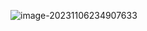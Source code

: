 ![image-20231106234907633](D:\IdeaProjects\study\Thread\CreateThread\CreateThread.assets\image-20231106234907633.png)